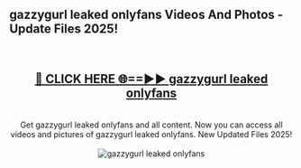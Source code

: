 <h2>gazzygurl leaked onlyfans Videos And Photos - Update Files 2025!</h2>
<br>
<div align="center">
<h2><a href="https://linkcuts.com/hfmhzwbr" rel="nofollow">🔴 CLICK HERE 🌐==►► gazzygurl leaked onlyfans</a></h2>
<br>
Get gazzygurl leaked onlyfans and all content. Now you can access all videos and pictures of gazzygurl leaked onlyfans. New Updated Files 2025!
<br>
<br>
<a href="https://linkcuts.com/hfmhzwbr" rel="nofollow" data-target="animated-image.originalLink"><img src="https://i.ibb.co.com/WyWwxjT/player-gif2.gif" alt="gazzygurl leaked onlyfans" style="max-width: 100%; display: inline-block;" data-target="animated-image.originalImage"></a>
</div>
<br>